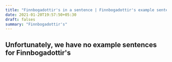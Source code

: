 ```yaml
---
title: "Finnbogadottir's in a sentence | Finnbogadottir's example sentences"
date: 2021-01-20T19:57:50+05:30
draft: falses
summary: "Finnbogadottir's"
---
```

## Unfortunately, we have no example sentences for Finnbogadottir's                 

